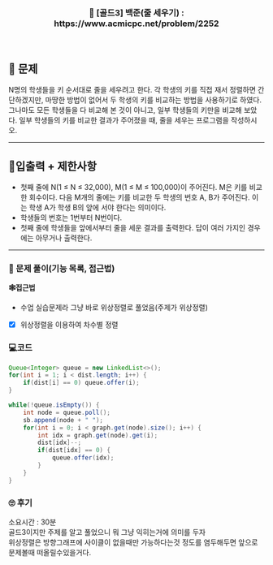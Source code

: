 <h3 align="center"> 
    📢  [골드3] 백준(줄 세우기) : https://www.acmicpc.net/problem/2252
</h3>

<br>

## 🚀 문제

N명의 학생들을 키 순서대로 줄을 세우려고 한다. 각 학생의 키를 직접 재서 정렬하면 간단하겠지만, 마땅한 방법이 없어서 두 학생의 키를 비교하는 방법을 사용하기로 하였다. 그나마도 모든 학생들을 다 비교해 본 것이 아니고, 일부 학생들의 키만을 비교해 보았다.
일부 학생들의 키를 비교한 결과가 주어졌을 때, 줄을 세우는 프로그램을 작성하시오.

---

## 🚦입출력 + 제한사항

- 첫째 줄에 N(1 ≤ N ≤ 32,000), M(1 ≤ M ≤ 100,000)이 주어진다. M은 키를 비교한 회수이다. 다음 M개의 줄에는 키를 비교한 두 학생의 번호 A, B가 주어진다. 이는 학생 A가 학생 B의 앞에 서야 한다는 의미이다.
- 학생들의 번호는 1번부터 N번이다.
- 첫째 줄에 학생들을 앞에서부터 줄을 세운 결과를 출력한다. 답이 여러 가지인 경우에는 아무거나 출력한다.

---

### 📜 문제 풀이(기능 목록, 접근법)
**🕸접근법**
- 수업 실습문제라 그냥 바로 위상정렬로 풀었음(주제가 위상정렬)

- [x] 위상정렬을 이용하여 차수별 정렬

### 💻코드

```java
Queue<Integer> queue = new LinkedList<>();
for(int i = 1; i < dist.length; i++) {
	if(dist[i] == 0) queue.offer(i);
}

while(!queue.isEmpty()) {
	int node = queue.poll();
	sb.append(node + " ");
	for(int i = 0; i < graph.get(node).size(); i++) {
		int idx = graph.get(node).get(i);
		dist[idx]--;
		if(dist[idx] == 0) {
			queue.offer(idx);
		}
	}
}
```

### 🙄 후기
소요시간 : 30분  <br>
골드3이지만 주제를 알고 풀었으니 뭐 그냥 익히는거에 의미를 두자 <br>
위상정렬은 방향그래프에 사이클이 없을때만 가능하다는것 정도를 염두해두면 앞으로 문제볼때 떠올릴수있을거다.